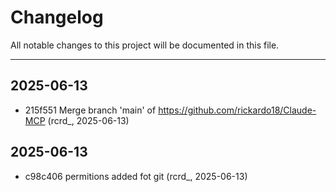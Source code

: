 # Changelog

All notable changes to this project will be documented in this file.

--- 

## 2025-06-13

- 215f551 Merge branch 'main' of https://github.com/rickardo18/Claude-MCP (rcrd_, 2025-06-13)

## 2025-06-13

- c98c406 permitions added fot git (rcrd_, 2025-06-13)

